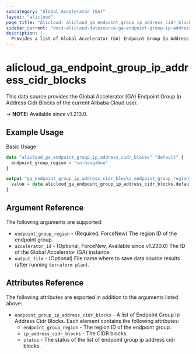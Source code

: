 ```yaml
---
subcategory: "Global Accelerator (GA)"
layout: "alicloud"
page_title: "Alicloud: alicloud_ga_endpoint_group_ip_address_cidr_blocks"
sidebar_current: "docs-alicloud-datasource-ga-endpoint-group-ip-address-cidr-blocks"
description: |-
  Provides a list of Global Accelerator (GA) Endpoint Group Ip Address Cidr Blocks to the user.
---
```


# alicloud_ga_endpoint_group_ip_address_cidr_blocks

This data source provides the Global Accelerator (GA) Endpoint Group Ip Address Cidr Blocks of the current Alibaba Cloud user.

-> **NOTE:** Available since v1.213.0.

## Example Usage

Basic Usage

```terraform
data "alicloud_ga_endpoint_group_ip_address_cidr_blocks" "default" {
  endpoint_group_region = "cn-hangzhou"
}

output "ga_endpoint_group_ip_address_cidr_blocks_endpoint_group_region" {
  value = data.alicloud_ga_endpoint_group_ip_address_cidr_blocks.default.endpoint_group_ip_address_cidr_blocks.0.endpoint_group_region
}
```

## Argument Reference

The following arguments are supported:

* `endpoint_group_region` - (Required, ForceNew) The region ID of the endpoint group.
* `accelerator_id` - (Optional, ForceNew, Available since v1.230.0) The ID of the Global Accelerator (GA) instance.
* `output_file` - (Optional) File name where to save data source results (after running `terraform plan`).

## Attributes Reference

The following attributes are exported in addition to the arguments listed above:

* `endpoint_group_ip_address_cidr_blocks` - A list of Endpoint Group Ip Address Cidr Blocks. Each element contains the following attributes:
  * `endpoint_group_region` - The region ID of the endpoint group.
  * `ip_address_cidr_blocks` - The CIDR blocks.
  * `status` - The status of the list of endpoint group ip address cidr blocks.
  